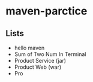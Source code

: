 # maven-parctice

## Lists
- hello maven
- Sum of Two Num In Terminal
- Product Service (jar)
- Product Web (war)
- Pro
